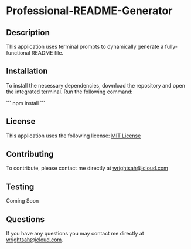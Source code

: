 # Professional-README-Generator

## Description

This application uses terminal prompts to dynamically generate a fully-functional README file. 

## Installation

To install the necessary dependencies, download the repository and open the integrated terminal. Run the following command: 

\`\`\`
npm install
\`\`\`

## License

This application uses the following license: [MIT License](LICENSE)

## Contributing

To contribute, please contact me directly at wrightsah@icloud.com

## Testing

Coming Soon

## Questions

If you have any questions you may contact me directly at wrightsah@icloud.com.
